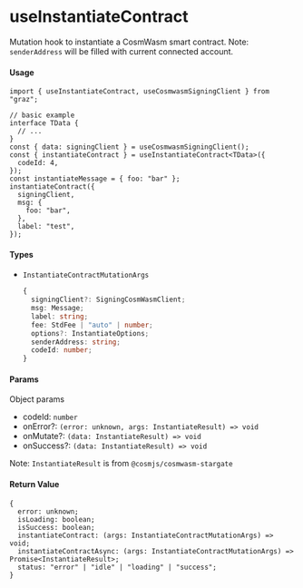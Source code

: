 # useInstantiateContract

Mutation hook to instantiate a CosmWasm smart contract.
Note: `senderAddress` will be filled with current connected account.

#### Usage

```tsx
import { useInstantiateContract, useCosmwasmSigningClient } from "graz";

// basic example
interface TData {
  // ...
}
const { data: signingClient } = useCosmwasmSigningClient();
const { instantiateContract } = useInstantiateContract<TData>({
  codeId: 4,
});
const instantiateMessage = { foo: "bar" };
instantiateContract({
  signingClient,
  msg: {
    foo: "bar",
  },
  label: "test",
});
```

#### Types

- `InstantiateContractMutationArgs`
  ```ts
  {
    signingClient?: SigningCosmWasmClient;
    msg: Message;
    label: string;
    fee: StdFee | "auto" | number;
    options?: InstantiateOptions;
    senderAddress: string;
    codeId: number;
  }
  ```

#### Params

Object params

- codeId: `number`
- onError?: `(error: unknown, args: InstantiateResult) => void`
- onMutate?: `(data: InstantiateResult) => void`
- onSuccess?: `(data: InstantiateResult) => void`

Note: `InstantiateResult` is from `@cosmjs/cosmwasm-stargate`

#### Return Value

```tsx
{
  error: unknown;
  isLoading: boolean;
  isSuccess: boolean;
  instantiateContract: (args: InstantiateContractMutationArgs) => void;
  instantiateContractAsync: (args: InstantiateContractMutationArgs) => Promise<InstantiateResult>;
  status: "error" | "idle" | "loading" | "success";
}
```
